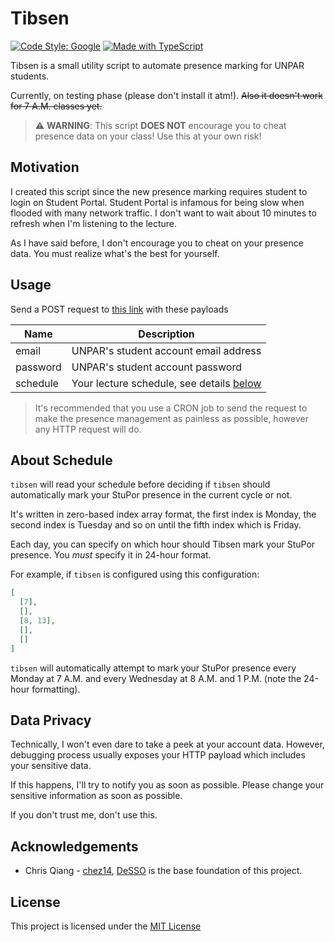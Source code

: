# Tibsen

[![Code Style: Google](https://img.shields.io/badge/code%20style-google-blueviolet.svg)](https://github.com/google/gts) [![Made with TypeScript](https://badges.frapsoft.com/typescript/code/typescript.svg?v=101)](https://github.com/ellerbrock/typescript-badges/)

Tibsen is a small utility script to automate presence marking for UNPAR students.

Currently, on testing phase (please don't install it atm!).
~~Also it doesn't work for 7 A.M. classes yet.~~

> ⚠️ **WARNING**: This script **DOES NOT** encourage you to cheat presence data on your class!
Use this at your own risk!

## Motivation

I created this script since the new presence marking requires student to login on Student Portal. Student Portal is infamous for being slow when flooded with many network traffic. I don't want to wait about 10 minutes to refresh when I'm listening to the lecture.

As I have said before, I don't encourage you to cheat on your presence data. You must realize what's the best for yourself.

## Usage

Send a POST request to [this link](tibsen.vercel.app) with these payloads

Name | Description
---- | -----------
email | UNPAR's student account email address
password | UNPAR's student account password
schedule | Your lecture schedule, see details [below](#About-Schedule)

> It's recommended that you use a CRON job to send the request to make the presence management as painless as possible, however any HTTP request will do.

## About Schedule

`tibsen` will read your schedule before deciding if `tibsen`
should automatically mark your StuPor presence in the current cycle or not.

It's written in zero-based index array format, the first index is Monday,
the second index is Tuesday and so on until the fifth index which
is Friday.

Each day, you can specify on which hour should Tibsen mark
your StuPor presence. You *must* specify it in 24-hour format.

For example, if `tibsen` is configured using this configuration:

```json
[
  [7],
  [],
  [8, 13],
  [],
  []
]
```

`tibsen` will automatically attempt to mark your StuPor presence
every Monday at 7 A.M. and every Wednesday at 8 A.M. and 1 P.M. (note the 24-hour formatting).

## Data Privacy

Technically, I won't even dare to take a peek at your account data. However, debugging process usually exposes your HTTP payload which includes your sensitive data.

If this happens, I'll try to notify you as soon as possible. Please change your sensitive information as soon as possible.

If you don't trust me, don't use this.

## Acknowledgements

- Chris Qiang - [chez14](https://github.com/chez14), [DeSSO](https://github.com/chez14/desso) is the base foundation of this project.

## License

This project is licensed under the [MIT License](./LICENSE)
